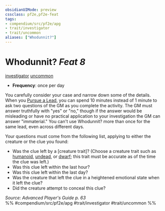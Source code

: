 ```yaml
---
obsidianUIMode: preview
cssclass: pf2e,pf2e-feat
tags:
- compendium/src/pf2e/apg
- trait/investigator
- trait/uncommon
aliases: ["Whodunnit?"]
---
```

# Whodunnit?  *Feat 8*  
[investigator](../../rules/traits/investigator-apg.md)  [uncommon](../../rules/traits/uncommon.md)  

- **Frequency**: once per day

You carefully consider your case and narrow down some of the details. When you [Pursue a Lead](../../rules/actions/pursue-a-lead-apg.md), you can spend 10 minutes instead of 1 minute to ask two questions of the GM as you complete the activity. The GM must answer truthfully with "yes" or "no," though if the answer would be misleading or have no practical application to your investigation the GM can answer "immaterial." You can't use Whodunnit? more than once for the same lead, even across different days.

Your questions must come from the following list, applying to either the creature or the clue you found:

- Was the clue left by a [creature trait]? (Choose a creature trait such as [humanoid](../../rules/traits/humanoid.md), [undead](../../rules/traits/undead.md), or [dwarf](../../rules/traits/dwarf.md); this trait must be accurate as of the time the clue was left.)
- Was this clue left within the last hour?
- Was this clue left within the last day?
- Was the creature that left the clue in a heightened emotional state when it left the clue?
- Did the creature attempt to conceal this clue?

*Source: Advanced Player's Guide p. 63*  
%% #compendium/src/pf2e/apg #trait/investigator #trait/uncommon %%